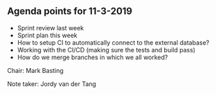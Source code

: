 ## Agenda points for 11-3-2019

- Sprint review last week
- Sprint plan this week
- How to setup CI to automatically connect to the external database?
- Working with the CI/CD (making sure the tests and build pass)
- How do we merge branches in which we all worked?

Chair:	Mark Basting		

Note taker:  Jordy van der Tang

